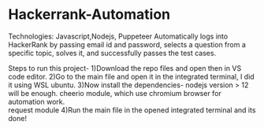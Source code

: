 # Hackerrank-Automation

Technologies: Javascript,Nodejs, Puppeteer
Automatically logs into HackerRank by passing email id and password, selects a question from a specific topic,
solves it, and successfully passes the test cases.

Steps to run this project-
1)Download the repo files and open then in VS code editor.
2)Go to the main file and open it in the integrated terminal, I did it using WSL ubuntu.
3)Now install the dependencies-
nodejs version > 12 will be enough.
cheerio module, which use chromium browser for automation work.  
request module
4)Run the main file in the opened integrated terminal and its done!
